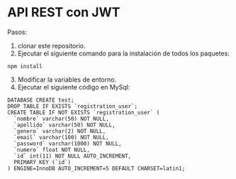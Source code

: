 # API REST con JWT 
Pasos:
1. clonar este repositorio.
2. Ejecutar el siguiente comando para la instalación de todos los paquetes:
  ```
  npm install
  ```
3. Modificar la variables de entorno.
4. Ejecutar el siguiente código en MySql:
  ```
  DATABASE CREATE test;
  DROP TABLE IF EXISTS `registration_user`;
  CREATE TABLE IF NOT EXISTS `registration_user` (
    `nombre` varchar(50) NOT NULL,
    `apellido` varchar(50) NOT NULL,
    `genero` varchar(2) NOT NULL,
    `email` varchar(100) NOT NULL,
    `password` varchar(1000) NOT NULL,
    `numero` float NOT NULL,
    `id` int(11) NOT NULL AUTO_INCREMENT,
    PRIMARY KEY (`id`)
  ) ENGINE=InnoDB AUTO_INCREMENT=5 DEFAULT CHARSET=latin1;
  ```
